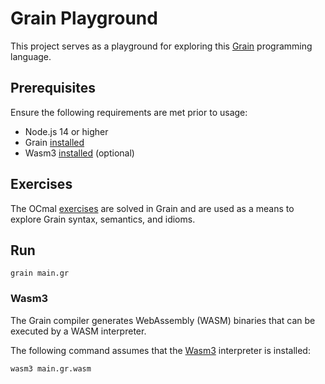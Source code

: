 # Grain Playground

This project serves as a playground for exploring this [Grain](https://grain-lang.org/) programming language.

## Prerequisites

Ensure the following requirements are met prior to usage:

- Node.js 14 or higher
- Grain [installed](https://grain-lang.org/docs/getting_grain)
- Wasm3 [installed](https://github.com/wasm3/wasm3/blob/main/docs/Installation.md) (optional)

## Exercises

The OCmal [exercises](https://ocaml.org/problems) are solved in Grain and are used as a means to explore Grain syntax, semantics, and idioms.

## Run

```
grain main.gr
```

### Wasm3

The Grain compiler generates WebAssembly (WASM) binaries that can be executed by a WASM interpreter.

The following command assumes that the [Wasm3](https://github.com/wasm3/wasm3) interpreter is installed:

```
wasm3 main.gr.wasm
```
